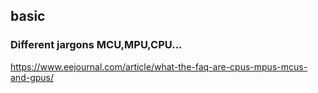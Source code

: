 ## basic
### Different jargons MCU,MPU,CPU...
https://www.eejournal.com/article/what-the-faq-are-cpus-mpus-mcus-and-gpus/
